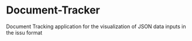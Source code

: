 # Document-Tracker
Document Tracking application for the visualization of JSON data inputs in the issu format
